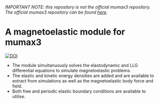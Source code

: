 *IMPORTANT NOTE: this repository is not the official mumax3 repository. The official mumax3 repository can be found [here](https://github.com/mumax/3).*



# A magnetoelastic module for mumax3
[![DOI](https://zenodo.org/badge/169079300.svg)](https://zenodo.org/badge/latestdoi/169079300)

- The module simultanuously solves the elastodynamic and LLG differential equations to simulate magnetoelastic problems. 
- The elastic and kinetic energy densities are added and are available to extract from simulations as well as the magnetoelastic body force and field.
- Both free and periodic elastic boundary conditions are available to utilise.



